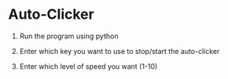 # Auto-Clicker

1. Run the program using python

2. Enter which key you want to use to stop/start the auto-clicker

3. Enter which level of speed you want (1-10)
